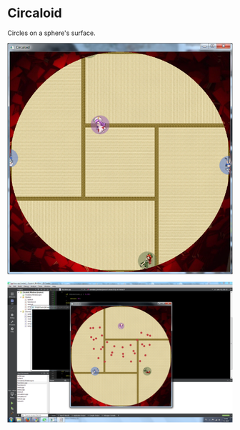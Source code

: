 # Circaloid
Circles on a sphere's surface.

![Screenshot](Screenshot.png)

![Screenshot 2](Screenshot_2.png)